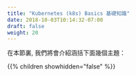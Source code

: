 ```yaml
---
title: "Kubernetes (k8s) Basics 基礎知識"
date: 2018-10-03T10:14:32-07:00
draft: false
weight: 20
---
```


在本節裏, 我們將會介紹涵括下面幾個主題：

{{% children showhidden="false" %}}
